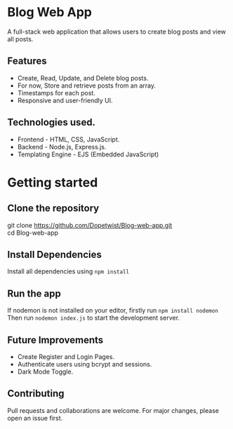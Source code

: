 # Blog Web App 

A full-stack web application that allows users to create blog posts and view all posts.

## Features

* Create, Read, Update, and Delete blog posts.
* For now, Store and retrieve posts from an array.
* Timestamps for each post.
* Responsive and user-friendly UI.

## Technologies used.

* Frontend - HTML, CSS, JavaScript.
* Backend - Node.js, Express.js.
* Templating Engine - EJS (Embedded JavaScript)

# Getting started

## Clone the repository
  git clone https://github.com/Dopetwist/Blog-web-app.git  
  cd Blog-web-app

## Install Dependencies
  Install all dependencies using `npm install`
  
## Run the app 
 If nodemon is not installed on your editor, firstly run `npm install nodemon`  
 Then run `nodemon index.js` to start the development server.

## Future Improvements

* Create Register and Login Pages.
* Authenticate users using bcrypt and sessions.
* Dark Mode Toggle.

## Contributing

Pull requests and collaborations are welcome. For major changes, please open an issue first.
